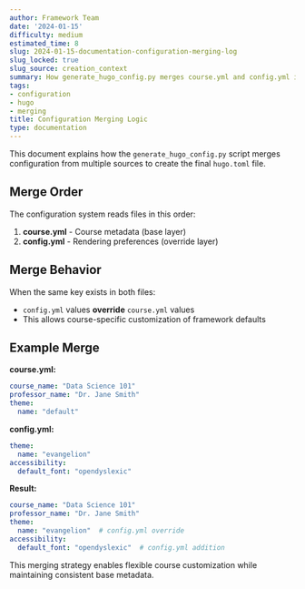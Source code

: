 ```yaml
---
author: Framework Team
date: '2024-01-15'
difficulty: medium
estimated_time: 8
slug: 2024-01-15-documentation-configuration-merging-log
slug_locked: true
slug_source: creation_context
summary: How generate_hugo_config.py merges course.yml and config.yml into hugo.toml
tags:
- configuration
- hugo
- merging
title: Configuration Merging Logic
type: documentation
---
```



This document explains how the `generate_hugo_config.py` script merges configuration from multiple sources to create the final `hugo.toml` file.

## Merge Order

The configuration system reads files in this order:

1. **course.yml** - Course metadata (base layer)
2. **config.yml** - Rendering preferences (override layer)

## Merge Behavior

When the same key exists in both files:
- `config.yml` values **override** `course.yml` values
- This allows course-specific customization of framework defaults

## Example Merge

**course.yml:**
```yaml
course_name: "Data Science 101"
professor_name: "Dr. Jane Smith"
theme:
  name: "default"
```

**config.yml:**
```yaml
theme:
  name: "evangelion"
accessibility:
  default_font: "opendyslexic"
```

**Result:**
```yaml
course_name: "Data Science 101"
professor_name: "Dr. Jane Smith"
theme:
  name: "evangelion"  # config.yml override
accessibility:
  default_font: "opendyslexic"  # config.yml addition
```

This merging strategy enables flexible course customization while maintaining consistent base metadata. 